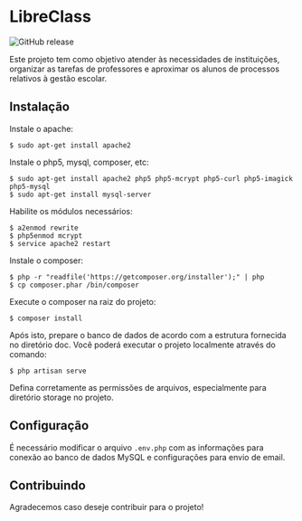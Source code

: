 # LibreClass

![GitHub release](https://img.shields.io/badge/Vers%C3%A3o-0.2.1-green.svg)

Este projeto tem como objetivo atender às necessidades de instituições, organizar as tarefas de professores e aproximar os alunos de processos relativos à gestão escolar.

## Instalação

Instale o apache:

    $ sudo apt-get install apache2

Instale o php5, mysql, composer, etc:

    $ sudo apt-get install apache2 php5 php5-mcrypt php5-curl php5-imagick php5-mysql
    $ sudo apt-get install mysql-server

Habilite os módulos necessários:

    $ a2enmod rewrite
    $ php5enmod mcrypt
    $ service apache2 restart

Instale o composer:

    $ php -r "readfile('https://getcomposer.org/installer');" | php
    $ cp composer.phar /bin/composer

Execute o composer na raiz do projeto:

    $ composer install

Após isto, prepare o banco de dados de acordo com a estrutura fornecida no diretório doc. Você poderá executar o projeto localmente através do comando:

    $ php artisan serve

Defina corretamente as permissões de arquivos, especialmente para diretório storage no projeto.

## Configuração

É necessário modificar o arquivo `.env.php` com as informações para conexão ao banco de dados MySQL e configurações para envio de email.

## Contribuindo

Agradecemos caso deseje contribuir para o projeto!
